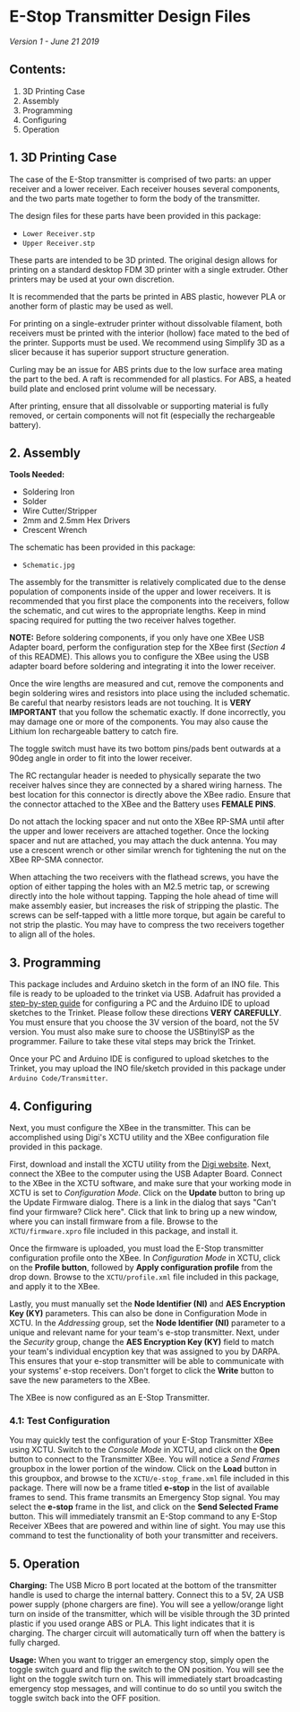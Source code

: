 # E-Stop Transmitter Design Files

*Version 1 - June 21 2019*

## Contents:
1. 3D Printing Case
2. Assembly
3. Programming
4. Configuring
5. Operation

## 1. 3D Printing Case

The case of the E-Stop transmitter is comprised of two parts: an upper receiver and a lower receiver.  Each receiver houses several components, and the two parts mate together to form the body of the transmitter.

The design files for these parts have been provided in this package:
* `Lower Receiver.stp`
* `Upper Receiver.stp`
  
These parts are intended to be 3D printed.  The original design allows for printing on a standard desktop FDM 3D printer with a single extruder.  Other printers may be used at your own discretion.

It is recommended that the parts be printed in ABS plastic, however PLA or another form of plastic may be used as well.

For printing on a single-extruder printer without dissolvable filament, both receivers must be printed with the interior (hollow) face mated to the bed of the printer.  Supports must be used.  We recommend using Simplify 3D as a slicer because it has superior support structure generation.

Curling may be an issue for ABS prints due to the low surface area mating the part to the bed.  A raft is recommended for all plastics.  For ABS, a heated build plate and enclosed print volume will be necessary.

After printing, ensure that all dissolvable or supporting material is fully removed, or certain components will not fit (especially the rechargeable battery).

## 2. Assembly

**Tools Needed:**
* Soldering Iron
* Solder
* Wire Cutter/Stripper
* 2mm and 2.5mm Hex Drivers
* Crescent Wrench

The schematic has been provided in this package:
* `Schematic.jpg`

The assembly for the transmitter is relatively complicated due to the dense population of components inside of the upper and lower receivers.  It is recommended that you first place the components into the receivers, follow the schematic, and cut wires to the appropriate lengths.  Keep in mind spacing required for putting the two receiver halves together.

**NOTE:** Before soldering components, if you only have one XBee USB Adapter board, perform the configuration step for the XBee first (_Section 4_ of this README).  This allows you to configure the XBee using the USB adapter board before soldering and integrating it into the lower receiver.

Once the wire lengths are measured and cut, remove the components and begin soldering wires and resistors into place using the included schematic.  Be careful that nearby resistors leads are not touching.  It is **VERY IMPORTANT** that you follow the schematic exactly.  If done incorrectly, you may damage one or more of the components.  You may also cause the Lithium Ion rechargeable battery to catch fire.

The toggle switch must have its two bottom pins/pads bent outwards at a 90deg angle in order to fit into the lower receiver.

The RC rectangular header is needed to physically separate the two receiver halves since they are connected by a shared wiring harness.  The best location for this connector is directly above the XBee radio.  Ensure that the connector attached to the XBee and the Battery uses **FEMALE PINS**.

Do not attach the locking spacer and nut onto the XBee RP-SMA until after the upper and lower receivers are attached together.  Once the locking spacer and nut are attached, you may attach the duck antenna.  You may use a crescent wrench or other similar wrench for tightening the nut on the XBee RP-SMA connector.

When attaching the two receivers with the flathead screws, you have the option of either tapping the holes with an M2.5 metric tap, or screwing directly into the hole without tapping.  Tapping the hole ahead of time will make assembly easier, but increases the risk of stripping the plastic.  The screws can be self-tapped with a little more torque, but again be careful to not strip the plastic.  You may have to compress the two receivers together to align all of the holes.

## 3. Programming

This package includes and Arduino sketch in the form of an INO file.  This file is ready to be uploaded to the trinket via USB.  Adafruit has provided a [step-by-step guide](https://learn.adafruit.com/introducing-pro-trinket/downloads) for configuring a PC and the Arduino IDE to upload sketches to the Trinket.  Please follow these directions **VERY CAREFULLY**.  You must ensure that you choose the 3V version of the board, not the 5V version.  You must also make sure to choose the USBtinyISP as the programmer.  Failure to take these vital steps may brick the Trinket.

Once your PC and Arduino IDE is configured to upload sketches to the Trinket, you may upload the INO file/sketch provided in this package under `Arduino Code/Transmitter`.

## 4. Configuring

Next, you must configure the XBee in the transmitter.  This can be accomplished using Digi's XCTU utility and the XBee configuration file provided in this package.

First, download and install the XCTU utility from the [Digi website](https://www.digi.com/products/iot-platform/xctu#productsupport-utilities).  Next, connect the XBee to the computer using the USB Adapter Board.  Connect to the XBee in the XCTU software, and make sure that your working mode in XCTU is set to _Configuration Mode_.  Click on the **Update** button to bring up the Update Firmware dialog.  There is a link in the dialog that says "Can't find your firmware? Click here".  Click that link to bring up a new window, where you can install firmware from a file.  Browse to the `XCTU/firmware.xpro` file included in this package, and install it.

Once the firmware is uploaded, you must load the E-Stop transmitter configuration profile onto the XBee.  In _Configuration Mode_ in XCTU, click on the **Profile button**, followed by **Apply configuration profile** from the drop down.  Browse to the `XCTU/profile.xml` file included in this package, and apply it to the XBee.

Lastly, you must manually set the **Node Identifier (NI)** and **AES Encryption Key (KY)** parameters.  This can also be done in Configuration Mode in XCTU.  In the _Addressing_ group, set the **Node Identifier (NI)** parameter to a unique and relevant name for your team's e-stop transmitter.  Next, under the _Security_ group, change the **AES Encryption Key (KY)** field to match your team's individual encyption key that was assigned to you by DARPA.  This ensures that your e-stop transmitter will be able to communicate with your systems' e-stop receivers.  Don't forget to click the **Write** button to save the new parameters to the XBee.

The XBee is now configured as an E-Stop Transmitter.

### 4.1: Test Configuration

You may quickly test the configuration of your E-Stop Transmitter XBee using XCTU.  Switch to the _Console Mode_ in XCTU, and click on the **Open** button to connect to the Transmitter XBee.  You will notice a _Send Frames_ groupbox in the lower portion of the window.  Click on the **Load** button in this groupbox, and browse to the `XCTU/e-stop_frame.xml` file included in this package.  There will now be a frame titled **e-stop** in the list of available frames to send.  This frame transmits an Emergency Stop signal.  You may select the **e-stop** frame in the list, and click on the **Send Selected Frame** button.  This will immediately transmit an E-Stop command to any E-Stop Receiver XBees that are powered and within line of sight.  You may use this command to test the functionality of both your transmitter and receivers.

## 5. Operation

**Charging:** The USB Micro B port located at the bottom of the transmitter handle is used to charge the internal battery.  Connect this to a 5V, 2A USB power supply (phone chargers are fine).  You will see a yellow/orange light turn on inside of the transmitter, which will be visible through the 3D printed plastic if you used orange ABS or PLA.  This light indicates that it is charging.  The charger circuit will automatically turn off when the battery is fully charged.

**Usage:** When you want to trigger an emergency stop, simply open the toggle switch guard and flip the switch to the ON position.  You will see the light on the toggle switch turn on.  This will immediately start broadcasting emergency stop messages, and will continue to do so until you switch the toggle switch back into the OFF position.
